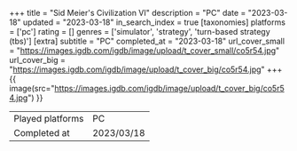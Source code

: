 +++
title = "Sid Meier's Civilization VI"
description = "PC"
date = "2023-03-18"
updated = "2023-03-18"
in_search_index = true
[taxonomies]
platforms = ['pc']
rating = []
genres = ['simulator', 'strategy', 'turn-based strategy (tbs)']
[extra]
subtitle = "PC"
completed_at = "2023-03-18"
url_cover_small = "https://images.igdb.com/igdb/image/upload/t_cover_small/co5r54.jpg"
url_cover_big = "https://images.igdb.com/igdb/image/upload/t_cover_big/co5r54.jpg"
+++
{{ image(src="https://images.igdb.com/igdb/image/upload/t_cover_big/co5r54.jpg") }}

|              |            |
| ------------ | ---------- |
| Played platforms    | PC |
| Completed at | 2023/03/18 |

